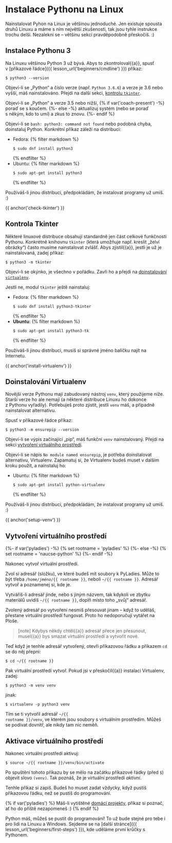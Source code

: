 # Instalace Pythonu na Linux

Nainstalovat Pyhon na Linux je většinou jednoduché.
Jen existuje spousta druhů Linuxu a máme s ním největší zkušenosti,
tak jsou tyhle instrukce trochu delší.
Nezalekni se – většinu sekcí pravděpodobně přeskočíš. :)

## Instalace Pythonu 3

Na Linuxu většinou Python 3 už bývá. Abys to zkontroloval{{a}}, spusť
v [příkazové řádce]({{ lesson_url('beginners/cmdline') }}) příkaz:

```console
$ python3 --version
```

Objeví-li se „Python“ a číslo verze (např. `Python 3.6.6`)
a verze je 3.6 nebo vyšší, máš nainstalováno.
Přejdi na další sekci, [kontrolu `tkinter`](#check-tkinter).

Objeví-li se „Python“ a verze 3.5 nebo nižší,
{% if var('coach-present') -%}
poraď se s koučem.
{%- else -%}
aktualizuj systém (nebo se poraď s někým, kdo to umí) a zkus to znovu.
{%- endif %}

Objeví-li se `bash: python3: command not found` nebo podobná chyba,
doinstaluj Python.
Konkrétní příkaz záleží na distribuci:

* Fedora:
  {% filter markdown %}
  ```console
  $ sudo dnf install python3
  ```
  {% endfilter %}
* Ubuntu:
  {% filter markdown %}
  ```console
  $ sudo apt-get install python3
  ```
  {% endfilter %}

Používáš-li jinou distribuci, předpokládám, že instalovat programy už umíš. :)


{{ anchor('check-tkinter') }}
## Kontrola Tkinter

Některé linuxové distribuce obsahují standardně jen část celkové funkčnosti
Pythonu.
Konkrétně knihovnu `tkinter` (která umožňuje např. kreslit „želví obrázky“)
často musíme nainstalovat zvlášť.
Abys zjistil{{a}}, jestli je už je nainstalovaná, zadej příkaz:

```console
$ python3 -m tkinter
```

Objeví-li se okýnko, je všechno v pořádku.
Zavři ho a přejdi na [doinstalování `virtualenv`](#install-virtualenv).

Jestli ne, modul `tkinter` ještě nainstaluj:

* Fedora:
  {% filter markdown %}
  ```console
  $ sudo dnf install python3-tkinter
  ```
  {% endfilter %}
* **Ubuntu**:
  {% filter markdown %}
  ```console
  $ sudo apt-get install python3-tk
  ```
  {% endfilter %}

Používáš-li jinou distribuci, musíš si správné jméno balíčku najít na Internetu.

{{ anchor('install-virtualenv') }}
## Doinstalování Virtualenv

Novější verze Pythonu mají zabudovaný nástroj `venv`, který použijeme níže.
Starší verze ho ale nemají (a některé distribuce Linuxu ho dokonce z Pythonu
vyřadily).
Potřebuješ proto zjistit, jestli `venv` máš, a případně nainstalovat alternativu.

Spusť v příkazové řádce příkaz:

```console
$ python3 -m ensurepip --version
```

Objeví-li se výpis začínající „pip“, máš funkční `venv` nainstalovaný.
Přejdi na sekci [vytvoření virtuálního prostředí](#setup-venv).

Objeví-li se nápis `No module named ensurepip`, je potřeba doinstalovat
alternativu, Virtualenv.
Zapamatuj si, že Virtualenv budeš muset v dalším kroku použít,
a nainstaluj ho:

<!-- na Fedoře se tohle nestává -->

* Ubuntu:
  {% filter markdown %}
  ```console
  $ sudo apt-get install python-virtualenv
  ```
  {% endfilter %}

Používáš-li jinou distribuci, předpokládám, že instalovat programy už umíš. :)


{{ anchor('setup-venv') }}
## Vytvoření virtuálního prostředí

<!-- Pozn. Tahle sekce je velice podobná pro Linux, Mac i Windows;
     měníš-li ji, koukni se jestli není změna potřeba i jinde. -->

{%- if var('pyladies') -%}
{% set rootname = 'pyladies' %}
{%- else -%}
{% set rootname = 'naucse-python' %}
{%- endif -%}

Nakonec vytvoř virtuální prostředí.

Zvol si adresář (složku), ve které budeš mít soubory k PyLadies.
Může to být třeba <code>/home/<i>jméno</i>/{{ rootname }}</code>,
neboli <code class="pythondir">~/{{ rootname }}</code>.
Adresář vytvoř a poznamenej si, kde je.

Vytváříš-li adresář jinde, nebo s jiným názvem, tak kdykoli ve zbytku
materiálů uvidíš <code class="pythondir">~/{{ rootname }}</code>, doplň
místo toho „svůj“ adresář.

Zvolený adresář po vytvoření nesmíš přesouvat jinam – když to uděláš,
přestane virtuální prostředí fungovat.
Proto ho nedoporučuji vytářet na Ploše.

> [note]
> Kdybys někdy chtěl{{a}} adresář přece jen přesunout,
> musel{{a}} bys smazat virtuální prostředí a vytvořit nové.

Teď když je tenhle adresář vytvořený, otevři příkazovou řádku
a příkazem `cd` se do něj přepni:
<!-- XXX: Special highlight in source code needed -->
```console
$ cd ~/{{ rootname }}
```

Pak virtuální prostředí vytvoř.
Pokud jsi v přeskočil{{a}} instalaci Virtualenv, zadej:

```console
$ python3 -m venv venv
```

jinak:

```console
$ virtualenv -p python3 venv
```

Tím se ti vytvořil adresář <code><span class="pythondir">~/{{ rootname }}</span>/venv</code>,
ve kterém jsou soubory s virtuálním prostředím.
Můžeš se podívat dovnitř, ale nikdy tam nic neměň.


## Aktivace virtuálního prostředí

Nakonec virtuální prostředí aktivuj:

<div class="highlight">
<pre><code><span class="gp">$</span> source <span class="pythondir">~/{{ rootname }}</span>/venv/bin/activate
</code></pre>
</div>

Po spuštění tohoto příkazu by se mělo na začátku příkazové řádky
(před `$`) objevit slovo `(venv)`.
Tak poznáš, že je virtuální prostředí *aktivní*.

Tenhle příkaz si zapiš. Budeš ho muset zadat vždycky, když pustíš příkazovou řádku,
než se pustíš do programování.

{% if var('pyladies') %}
Máš-li vytištěné <a href="http://pyladies.cz/v1/s001-install/handout/handout.pdf">domácí projekty</a>,
příkaz si poznač, ať ho do příště nezapomeneš :)
{% endif %}

Python máš, můžeš se pustit do programování!
To už bude stejné pro tebe i pro lidi na Linuxu a Windows.
Sejdeme se na [další stránce]({{ lesson_url('beginners/first-steps') }}), kde uděláme první krůčky s Pythonem.
